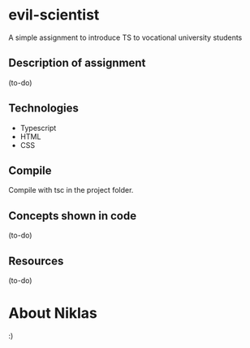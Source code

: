 # evil-scientist
A simple assignment to introduce TS to vocational university students

## Description of assignment

(to-do)

## Technologies

- Typescript
- HTML
- CSS

## Compile
Compile with tsc in the project folder.

## Concepts shown in code

(to-do)

## Resources

(to-do)

# About Niklas

:)